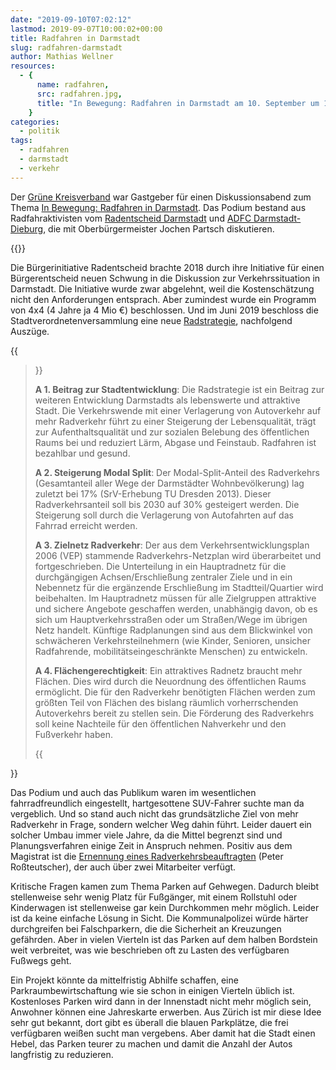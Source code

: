 ```yaml
---
date: "2019-09-10T07:02:12"
lastmod: 2019-09-07T10:00:02+00:00
title: Radfahren in Darmstadt
slug: radfahren-darmstadt
author: Mathias Wellner
resources:
  - {
      name: radfahren,
      src: radfahren.jpg,
      title: "In Bewegung: Radfahren in Darmstadt am 10. September um 19:00",
    }
categories:
  - politik
tags:
  - radfahren
  - darmstadt
  - verkehr
---
```


Der [Grüne Kreisverband](https://www.gruene-darmstadt.de) war Gastgeber für einen Diskussionsabend zum Thema [In Bewegung: Radfahren in Darmstadt](https://www.gruene-darmstadt.de/kreisverband/termine.asp?action=show&eintrag_id=583). Das Podium bestand aus Radfahraktivisten vom [Radentscheid Darmstadt](https://radentscheid-darmstadt.de/) und [ADFC Darmstadt-Dieburg](https://www.adfc-darmstadt.de/), die mit Oberbürgermeister Jochen Partsch diskutieren.

<!--more-->

{{<responsive-image name="radfahren">}}

Die Bürgerinitiative Radentscheid brachte 2018 durch ihre Initiative für einen Bürgerentscheid neuen Schwung in die Diskussion zur Verkehrssituation in Darmstadt. Die Initiative wurde zwar abgelehnt, weil die Kostenschätzung nicht den Anforderungen entsprach. Aber zumindest wurde ein Programm von 4x4 (4 Jahre ja 4 Mio €) beschlossen. Und im Juni 2019 beschloss die Stadtverordnetenversammlung eine neue [Radstrategie](https://www.darmstadt.de/fileadmin/PDF-Rubriken/Leben_in_Darmstadt/mobilitaet_und_verkehr/fahrrad/Radstrategie.pdf), nachfolgend Auszüge.

{{<blockquote>}}

<p><strong>A 1. Beitrag zur Stadtentwicklung</strong>: Die Radstrategie ist ein Beitrag zur weiteren Entwicklung Darmstadts als lebenswerte und attraktive Stadt. Die Verkehrswende mit einer Verlagerung von Autoverkehr auf mehr Radverkehr führt zu einer Steigerung der Lebensqualität, trägt zur Aufenthaltsqualität und zur sozialen Belebung des öffentlichen Raums bei und reduziert Lärm, Abgase und Feinstaub. Radfahren ist bezahlbar und gesund.</p>
<p><strong>A 2. Steigerung Modal Split</strong>: Der Modal-Split-Anteil des Radverkehrs (Gesamtanteil aller Wege der Darmstädter Wohnbevölkerung) lag zuletzt bei 17% (SrV-Erhebung TU Dresden 2013). Dieser Radverkehrsanteil soll bis 2030 auf 30% gesteigert werden. Die Steigerung soll durch die Verlagerung von Autofahrten auf das Fahrrad erreicht werden.</p>
<p><strong>A 3. Zielnetz Radverkehr</strong>: Der aus dem Verkehrsentwicklungsplan 2006 (VEP)  stammende Radverkehrs-Netzplan wird überarbeitet und fortgeschrieben. Die Unterteilung in ein Hauptradnetz für die durchgängigen Achsen/Erschließung zentraler Ziele und in ein Nebennetz für die ergänzende Erschließung im Stadtteil/Quartier  wird beibehalten. Im Hauptradnetz müssen für alle Zielgruppen attraktive und sichere Angebote geschaffen werden, unabhängig davon, ob es sich um Hauptverkehrsstraßen oder um Straßen/Wege im übrigen Netz handelt. Künftige Radplanungen sind aus dem Blickwinkel von schwächeren Verkehrsteilnehmern (wie Kinder, Senioren, unsicher Radfahrende, mobilitätseingeschränkte Menschen) zu entwickeln.</p>
<p><strong>A 4. Flächengerechtigkeit</strong>: Ein attraktives Radnetz braucht mehr Flächen. Dies wird durch die Neuordnung des öffentlichen Raums ermöglicht. Die für den Radverkehr benötigten Flächen werden zum größten Teil von Flächen des bislang räumlich vorherrschenden  Autoverkehrs bereit zu stellen sein.  Die Förderung des Radverkehrs soll keine Nachteile für den öffentlichen Nahverkehr und den Fußverkehr haben.</p>
{{</blockquote>}}

Das Podium und auch das Publikum waren im wesentlichen fahrradfreundlich eingestellt, hartgesottene SUV-Fahrer suchte man da vergeblich. Und so stand auch nicht das grundsätzliche Ziel von mehr Radverkehr in Frage, sondern welcher Weg dahin führt. Leider dauert ein solcher Umbau immer viele Jahre, da die Mittel begrenzt sind und Planungsverfahren einige Zeit in Anspruch nehmen. Positiv aus dem Magistrat ist die [Ernennung eines Radverkehrsbeauftragten](https://www.darmstadt.de/nachrichten/darmstadt-aktuell/news/wissenschaftsstadt-darmstadt-stellt-neuen-radverkehrsbeauftragten-peter-rossteutscher-vor/?type=97&tx_news_pi1%5Bcontroller%5D=News&tx_news_pi1%5Baction%5D=detail&cHash=e6d894f3535dc2c446feb4efa739b28f) (Peter Roßteutscher), der auch über zwei Mitarbeiter verfügt.

Kritische Fragen kamen zum Thema Parken auf Gehwegen. Dadurch bleibt stellenweise sehr wenig Platz für Fußgänger, mit einem Rollstuhl oder Kinderwagen ist stellenweise gar kein Durchkommen mehr möglich. Leider ist da keine einfache Lösung in Sicht. Die Kommunalpolizei würde härter durchgreifen bei Falschparkern, die die Sicherheit an Kreuzungen gefährden. Aber in vielen Vierteln ist das Parken auf dem halben Bordstein weit verbreitet, was wie beschrieben oft zu Lasten des verfügbaren Fußwegs geht.

Ein Projekt könnte da mittelfristig Abhilfe schaffen, eine Parkraumbewirtschaftung wie sie schon in einigen Vierteln üblich ist. Kostenloses Parken wird dann in der Innenstadt nicht mehr möglich sein, Anwohner können eine Jahreskarte erwerben. Aus Zürich ist mir diese Idee sehr gut bekannt, dort gibt es überall die blauen Parkplätze, die frei verfügbaren weißen sucht man vergebens. Aber damit hat die Stadt einen Hebel, das Parken teurer zu machen und damit die Anzahl der Autos langfristig zu reduzieren.
